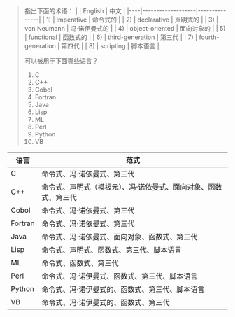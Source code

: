 > 指出下面的术语：
> |    | English           | 中文          |
> |----|-------------------|---------------|
> | 1) | imperative        | 命令式的      |
> | 2) | declarative       | 声明式的      |
> | 3) | von Neumann       | 冯·诺伊曼式的 |
> | 4) | object-oriented   | 面向对象的    |
> | 5) | functional        | 函数式的      |
> | 6) | third-generation  | 第三代        |
> | 7) | fourth-generation | 第四代        |
> | 8) | scripting         | 脚本语言      |
>
> 可以被用于下面哪些语言？
>
> 1)  C
> 2)  C++
> 3)  Cobol
> 4)  Fortran
> 5)  Java
> 6)  Lisp
> 7)  ML
> 8)  Perl
> 9)  Python
> 10) VB

| 语言    | 范式                                                            |
|---------|-----------------------------------------------------------------|
| C       | 命令式、冯·诺依曼式、第三代                                     |
| C++     | 命令式、声明式（模板元）、冯·诺依曼式、面向对象、函数式、第三代 |
| Cobol   | 命令式、冯·诺依曼式、第三代                                     |
| Fortran | 命令式、冯·诺依曼式、第三代                                     |
| Java    | 命令式、冯·诺依曼式、面向对象、函数式、第三代                   |
| Lisp    | 命令式、声明式、函数式、第三代、脚本语言                        |
| ML      | 命令式、函数式、第三代                                          |
| Perl    | 命令式、冯·诺伊曼式、函数式、第三代、脚本语言                   |
| Python  | 命令式、冯·诺伊曼式的、函数式、第三代、脚本语言                 |
| VB      | 命令式、冯·诺伊曼式的、函数式、第三代                           |
